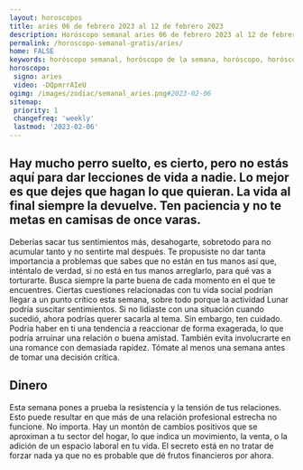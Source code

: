 ```yaml
---
layout: horoscopos
title: aries 06 de febrero 2023 al 12 de febrero 2023 
description: Horóscopo semanal aries 06 de febrero 2023 al 12 de febrero 2023. Hay mucho perro suelto, es cierto, pero no estás aquí para dar lecciones de vida a nadie. Lo mejor es que dejes que hagan lo que quieran. La vida al final siempre la devuelve. Ten paciencia y no te metas en camisas de once varas.
permalink: /horoscopo-semanal-gratis/aries/
home: FALSE
keywords: horóscopo semanal, horóscopo de la semana, horóscopo, horóscopo gratis,horóscopos, horóscopo esperanza gracia, horoscopos aries la semana, horóscopos gratis, Tarot, Astrologia, Zodíaco, aries, horoscopo gratis, semanal
horoscopo:
 signo: aries
 video: -DQpmrrAIeU
ogimg: /images/zodiac/semanal_aries.png#2023-02-06
sitemap:
 priority: 1
 changefreq: 'weekly'
 lastmod: '2023-02-06'
---
```




## Hay mucho perro suelto, es cierto, pero no estás aquí para dar lecciones de vida a nadie. Lo mejor es que dejes que hagan lo que quieran. La vida al final siempre la devuelve. Ten paciencia y no te metas en camisas de once varas.

Deberías sacar tus sentimientos más, desahogarte, sobretodo para no acumular tanto y no sentirte mal después. Te propusiste no dar tanta importancia a problemas que sabes que no están en tus manos así que, inténtalo de verdad, si no está en tus manos arreglarlo, para qué vas a torturarte. 
 Busca siempre la parte buena de cada momento en el que te encuentres.
Ciertas cuestiones relacionadas con tu vida social podrían llegar a un punto crítico esta semana, sobre todo porque la actividad Lunar podría suscitar sentimientos. Si no lidiaste con una situación cuando sucedió, ahora podrías querer sacarla al tema. Sin embargo, ten cuidado. Podría haber en ti una tendencia a reaccionar de forma exagerada, lo que podría arruinar una relación o buena amistad. También evita involucrarte en una romance con demasiada rapidez. Tómate al menos una semana antes de tomar una decisión crítica.

## Dinero

Esta semana pones a prueba la resistencia y la tensión de tus relaciones. Esto puede resultar en que más de una relación profesional estrecha no funcione. No importa. Hay un montón de cambios positivos que se aproximan a tu sector del hogar, lo que indica un movimiento, la venta, o la adición de un espacio laboral en tu vida. El secreto está en no tratar de forzar nada ya que no es probable que dé frutos financieros por ahora.